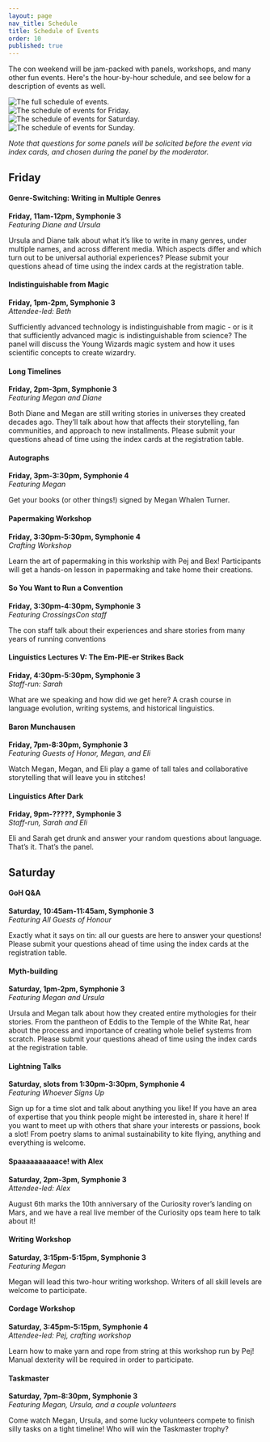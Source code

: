 ```yaml
---
layout: page
nav_title: Schedule
title: Schedule of Events
order: 10
published: true
---
```


The con weekend will be jam-packed with panels, workshops, and many other fun events. Here's the hour-by-hour schedule, and see below for a description of events as well.

<div class="desktop-schedule">
    <img src="{{ site.baseurl }}/images/2022/CC22-Schedule-Digital-UPDATE-FULL.png" alt="The full schedule of events.">
</div>

<div class="mobile-schedule">
    <img src="{{ site.baseurl }}/images/2022/CC22-Schedule-Digital-UPDATE-FRI.png" alt="The schedule of events for Friday.">
    <img src="{{ site.baseurl }}/images/2022/CC22-Schedule-Digital-UPDATE-SAT.png" alt="The schedule of events for Saturday.">
    <img src="{{ site.baseurl }}/images/2022/CC22-Schedule-Digital-UPDATE-SUN.png" alt="The schedule of events for Sunday.">
</div>



*Note that questions for some panels will be solicited before the event via index cards, and chosen during the panel by the moderator.*

## Friday

#### Genre-Switching: Writing in Multiple Genres 
**Friday, 11am-12pm, Symphonie 3**<br>
*Featuring Diane and Ursula*

Ursula and Diane talk about what it’s like to write in many genres, under multiple names, and across different media. Which aspects differ and which turn out to be universal authorial experiences? Please submit your questions ahead of time using the index cards at the registration table.

#### Indistinguishable from Magic
**Friday, 1pm-2pm, Symphonie 3**<br>
*Attendee-led: Beth*

Sufficiently advanced technology is indistinguishable from magic - or is it that sufficiently advanced magic is indistinguishable from science? The panel will discuss the Young Wizards magic system and how it uses scientific concepts to create wizardry.

#### Long Timelines
**Friday, 2pm-3pm, Symphonie 3**<br>
*Featuring Megan and Diane*

Both Diane and Megan are still writing stories in universes they created decades ago. They’ll talk about how that affects their storytelling, fan communities, and approach to new installments. Please submit your questions ahead of time using the index cards at the registration table.

#### Autographs
**Friday, 3pm-3:30pm, Symphonie 4**<br>
*Featuring Megan*

Get your books (or other things!) signed by Megan Whalen Turner.

#### Papermaking Workshop
**Friday, 3:30pm-5:30pm, Symphonie 4**<br>
*Crafting Workshop*

Learn the art of papermaking in this workship with Pej and Bex! Participants will get a hands-on lesson in papermaking and take home their creations.

#### So You Want to Run a Convention
**Friday, 3:30pm-4:30pm, Symphonie 3**<br>
*Featuring CrossingsCon staff*

The con staff talk about their experiences and share stories from many years of running conventions

<!-- #### Self-Publishing vs. Traditional Publishing
**Friday, 2:15-3:15pm, Symphonie 3**<br>
*Featuring Megan and Ursula*

In this session, Megan (traditionally published) and Ursula (both traditionally and self-published) will discuss their experiences across the publishing spectrum, with comments geared toward both authors and readers. Please submit your questions ahead of time using the index cards at the registration table. -->


#### Linguistics Lectures V: The Em-PIE-er Strikes Back
**Friday, 4:30pm-5:30pm, Symphonie 3**<br>
*Staff-run: Sarah*

What are we speaking and how did we get here? A crash course in language evolution, writing systems, and historical linguistics.

#### Baron Munchausen
**Friday, 7pm-8:30pm, Symphonie 3**<br>
*Featuring Guests of Honor, Megan, and Eli*

Watch  Megan, Megan, and Eli play a game of tall tales and collaborative storytelling that will leave you in stitches!

#### Linguistics After Dark
**Friday, 9pm-?????, Symphonie 3**<br>
*Staff-run, Sarah and Eli*

Eli and Sarah get drunk and answer your random questions about language. That’s it. That’s the panel.

## Saturday

#### GoH Q&A
**Saturday, 10:45am-11:45am, Symphonie 3**<br>
*Featuring All Guests of Honour*

Exactly what it says on tin: all our guests are here to answer your questions! Please submit your questions ahead of time using the index cards at the registration table.

#### Myth-building
**Saturday, 1pm-2pm, Symphonie 3**<br>
*Featuring Megan and Ursula*

Ursula and Megan talk about how they created entire mythologies for their stories. From the pantheon of Eddis to the Temple of the White Rat, hear about the process and importance of creating whole belief systems from scratch. Please submit your questions ahead of time using the index cards at the registration table.

#### Lightning Talks
**Saturday, slots from 1:30pm-3:30pm, Symphonie 4**<br>
*Featuring Whoever Signs Up*

Sign up for a time slot and talk about anything you like! If you have an area of expertise that you think people might be interested in, share it here! If you want to meet up with others that share your interests or passions, book a slot! From poetry slams to animal sustainability to kite flying, anything and everything is welcome.

#### Spaaaaaaaaaace! with Alex
**Saturday, 2pm-3pm, Symphonie 3**<br>
*Attendee-led: Alex*

August 6th marks the 10th anniversary of the Curiosity rover’s landing on Mars, and we have a real live member of the Curiosity ops team here to talk about it!

#### Writing Workshop
**Saturday, 3:15pm-5:15pm, Symphonie 3**<br>
*Featuring Megan*

Megan will lead this two-hour writing workshop. Writers of all skill levels are welcome to participate.

#### Cordage Workshop
**Saturday, 3:45pm-5:15pm, Symphonie 4**<br>
*Attendee-led: Pej, crafting workshop*

Learn how to make yarn and rope from string at this workshop run by Pej! Manual dexterity will be required in order to participate.


#### Taskmaster
**Saturday, 7pm-8:30pm, Symphonie 3**<br>
*Featuring Megan, Ursula, and a couple volunteers*

Come watch Megan, Ursula, and some lucky volunteers compete to finish silly tasks on a tight timeline! Who will win the Taskmaster trophy?

<!-- #### Pub Trivia
**Saturday, 8pm-9:15pm, Symphonie 3**<br>
*Staff-run, Sarah and Eli*

Gather your friends and test your knowledge in a game of pub trivia! (If you don’t have a team, come anyway and we’ll set you up.) -->


<!-- ## Sunday




#### Ursula Reads a Thing
**Sunday, 2:45-3:45pm, Symphonie 3**<br>
*Featuring Ursula*

Ursula will read an unpublished piece. -->
















<!-- #### Family Reunion/Meet the Cousins
*Friday, 10:30am*

Meet friends old and new with silly icebreaker games and a cousin scavenger hunt!

#### YW Book Discussion
*Friday, 11:00am*

A semi-structured group discussion about anything and everything Young Wizards. \#notyoudd, spoiler friendly

#### Preliminary Exercises: Yoga
*Friday, 12:00pm*

Get the wizardry flowing with a short YW themed yoga class! All power levels and bodies welcome.

#### Writing Workshop
*Friday, 1:30pm*

Mark Oshiro leads this session on editing and having your work edited, which will include some group editing, collabing, and writing time.

#### Neurodiversity in YW
*Friday, 1:30pm*

Discussion circle about neurodiversity in the YW series, in the fandom, and in ourselves. Open to anyone who identifies as neurodivergent, however you choose to define it. Participation in the discussion is wholly optional, you’re welcome to engage or not however you choose. #notyoudd 

#### Diane Reads/Mark Reads
*Various times, check the schedule above*

Join our GoH for multiple reading sessions over the course of the con—Diane and Mark will read selections of their own works. Mark will also read something from the YW universe.

#### Star Trek Panel ◆
*Friday, 7:00pm*

Diane talks about Star Trek as well as some of her other non-wizardly work.

#### Punel
*Friday, 8:00pm*

A panel of punsters compete against each other in a pun-off. The audience gets to vote by pelting them with crochet tomatoes!

#### Baron Munchausen
*Friday, 8:30pm*

Everyone’s favorite collective storytelling game returns with newer and wackier tales to tell! Featuring our Mark, Diane, and others regaling us with stories of their greatest adventures.

#### Invitational Prep
*Friday, 8:30pm*

If you’re not quite ready to present your project for the Invitational, join us in the quiet hangout space for crafting time and supplies to help get it ready!

#### Invitational
*Saturday, 9:30am*

Present your greatest spell to our panel of Seniors! Come one and all to our wizardly science fair, where attendees will share projects they’ve created to demonstrate both real and wizardly phenomenon. Everyone gets to vote for their favorites, but the final judging will be done by our GoH!

#### Engagement with Canon ◆
*Saturday, 10:00am*

Diane, Mark, and others talk about different ways of engaging with the canon of our favorite works of fiction, including literary criticism, transformative works, and engaging with creators online.

#### Spaaaaace!
*Saturday, 11:15am*

Explore the universe from the comfort of your seat, as Alex and Sky take you through the astronomy of Young Wizards.

#### Science in Sci-Fi ◆
*Saturday, 1:45pm*

Diane and Mark in conversation on how science and sci-fi interact across different mediums, with questions from Kate Howells. 

#### Linguistics: So You Want to Be Carmela
Sarah talks about how sounds make up spoken language, including looking at sounds that are common and uncommon cross-linguistically. *Saturday, 3:00pm*

#### Light, Overshadowed, Evil
*Saturday, 4:30pm*

Lions and tigers and wizards, oh my! Join us for a discussion of wizardly taxonomy as we explore what species may have wizardry, what it looks like for them, and if there are any fully overshadowed species \**coughgeesecough*\* #notyoudd

#### Horror Stories from Publishing
*Saturday, 7:00pm*

Diane and author Lyndsay Ely tell their best/worst stories from the publishing world.

#### CrossingsJam
*Saturday, 8:30pm*

Open mic night returns! Featuring some YW-inspired music and other favorites, as well as poetry and sing-a-longs, come be a part of this musical event.

#### Quiet Hangout Space
Available throughout the con for quiet hangout time. We’ll have some puzzles, crafting supplies, and other quiet activities available. -->
